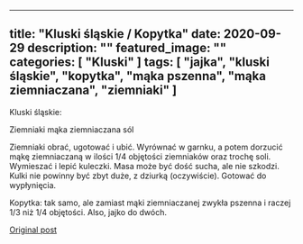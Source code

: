 
---
title: "Kluski śląskie / Kopytka"
date: 2020-09-29
description: ""
featured_image: ""
categories: [ "Kluski" ]
tags: [ "jajka", "kluski śląskie", "kopytka", "mąka pszenna", "mąka ziemniaczana", "ziemniaki" ]
---

<!-- Number 38 -->

Kluski śląskie:

Ziemniaki
mąka ziemniaczana 
sól

Ziemniaki obrać, ugotować i ubić. Wyrównać w garnku, a potem dorzucić mąkę ziemniaczaną w ilości 1/4 objętości ziemniaków oraz trochę soli. Wymieszać i lepić kuleczki. Masa może być dość sucha, ale nie szkodzi. Kulki nie powinny być zbyt duże, z dziurką (oczywiście). Gotować do wypłynięcia.

Kopytka: tak samo, ale zamiast mąki ziemniaczanej zwykła pszenna i raczej 1/3 niż 1/4 objętości. Also, jajko do dwóch.



[Original post](https://statystycznakuchnia.wordpress.com/2020/09/29/kluski-slaskie-kopytka/)


